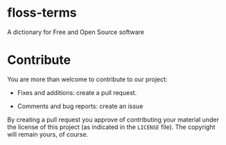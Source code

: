# floss-terms

A dictionary for Free and Open Source software

# Contribute

You are more than welcome to contribute to our project:

* Fixes and additions: create a pull request.

* Comments and bug reports: create an issue

By creating a pull request you approve of contributing your material under the license of this project (as indicated in the `LICENSE` file). The copyright will remain yours, of course.
